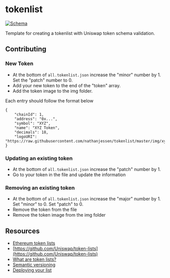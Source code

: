 # tokenlist

[![Schema](https://github.com/nathanjessen/tokenlist/workflows/Schema/badge.svg)](https://github.com/nathanjessen/tokenlist/actions?query=workflow%3ASchema)

Template for creating a tokenlist with Uniswap token schema validation.

## Contributing

### New Token

- At the bottom of `all.tokenlist.json` increase the "minor" number by 1. Set the "patch" number to 0.
- Add your new token to the end of the "token" array.
- Add the token image to the img folder.

Each entry should follow the format below 

```
{
    "chainId": 1,
    "address": "0x...",
    "symbol": "XYZ",
    "name": "XYZ Token",
    "decimals": 18,
    "logoURI": "https://raw.githubusercontent.com/nathanjessen/tokenlist/master/img/xyz_token_32.png"
}
```

### Updating an existing token

- At the bottom of `all.tokenlist.json` increase the "patch" number by 1.
- Go to your token in the file and update the information

### Removing an existing token

- At the bottom of `all.tokenlist.json` increase the "major" number by 1. Set "minor" to 0. Set "patch" to 0.
- Remove the token from the file
- Remove the token image from the img folder

## Resources

* [Ethereum token lists](https://tokenlists.org/)
* [https://github.com/Uniswap/token-lists](https://github.com/Uniswap/token-lists)
* [What are token lists?](https://github.com/Uniswap/token-lists/blob/master/README.md#what-are-token-lists)
* [Semantic versioning](https://github.com/Uniswap/token-lists/blob/master/README.md#semantic-versioning)
* [Deploying your list](https://github.com/Uniswap/token-lists/blob/master/README.md#deploying-your-list)
